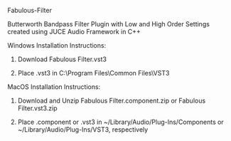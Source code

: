 Fabulous-Filter


Butterworth Bandpass Filter Plugin with Low and High Order Settings created using JUCE Audio Framework in C++


Windows Installation Instructions:

1. Download Fabulous Filter.vst3

2. Place .vst3 in C:\Program Files\Common Files\VST3


MacOS Installation Instructions:

1. Download and Unzip Fabulous Filter.component.zip or Fabulous Filter.vst3.zip

2. Place .component or .vst3 in ~/Library/Audio/Plug-Ins/Components or ~/Library/Audio/Plug-Ins/VST3, respectively
